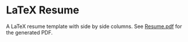 # LaTeX Resume

A LaTeX resume template with side by side columns. See [Resume.pdf](https://github.com/ddworken/Resume/blob/master/Resume.pdf) for the generated PDF. 

